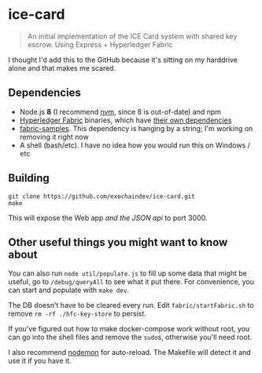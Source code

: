 # ice-card

> An initial implementation of the ICE Card system with shared key escrow. Using
Express + Hyperledger Fabric

I thought I'd add this to the GitHub because it's sitting on my harddrive alone
and that makes me scared.

## Dependencies

 - Node.js **8** (I recommend [nvm](https://github.com/creationix/nvm), since 8
   is out-of-date) and npm
 - [Hyperledger Fabric](https://hyperledger-fabric.readthedocs.io/en/release-1.1/samples.html#binaries)
   binaries, which have
   [their own dependencies](https://hyperledger-fabric.readthedocs.io/en/release-1.1/prereqs.html)
 - [fabric-samples](https://hyperledger-fabric.readthedocs.io/en/release-1.1/samples.html).
   This dependency is hanging by a string; I'm working on removing it right now
 - A shell (bash/etc). I have no idea how you would run this on Windows / etc

## Building

    git clone https://github.com/exochaindev/ice-card.git
    make

This will expose the Web app *and the JSON api* to port 3000.

## Other useful things you might want to know about

You can also run `node util/populate.js` to fill up some data that might be
useful, go to `/debug/queryAll` to see what it put there. For convenience, you
can start and populate with `make dev`.

The DB doesn't have to be cleared every run. Edit `fabric/startFabric.sh` to
remove `rm -rf ./hfc-key-store` to persist.

If you've figured out how to make docker-compose work without root, you can go
into the shell files and remove the `sudo`s, otherwise you'll need root.

I also recommend [nodemon](https://github.com/remy/nodemon) for auto-reload.
The Makefile will detect it and use it if you have it.

